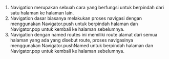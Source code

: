 1. Navigation merupakan sebuah cara yang berfungsi untuk berpindah dari satu halaman ke halaman lain.
2. Navigation dasar biasanya melakukan proses navigasi dengan menggunakan Navigator.push untuk berpindah halaman dan Navigator.pop untuk kembali ke halaman sebelumnya.
3. Navigation dengan named routes ini memiliki route alamat dari semua halaman yang ada yang disebut route, proses navigasinya menggunakan Navigator.pushNamed untuk berpindah halaman dan Navigator.pop untuk kembali ke halaman sebelumnya.
